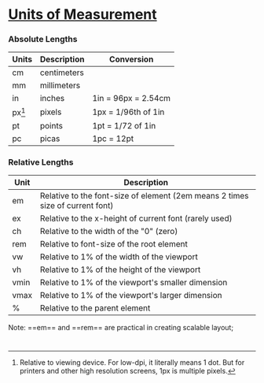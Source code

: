 # [Units of Measurement](https://www.w3schools.com/cssref/css_units.asp)
### Absolute Lengths
| Units | Description | Conversion          |
| ----- | ----------- | ------------------- |
| cm    | centimeters |                     |
| mm    | millimeters |                     |
| in    | inches      | 1in = 96px = 2.54cm |
| px[^Note]    | pixels      | 1px = 1/96th of 1in |
| pt    | points      | 1pt = 1/72 of 1in   |
| pc    | picas       | 1pc = 12pt          | 

### Relative Lengths
| Unit | Description                                                                   |
| ---- | ----------------------------------------------------------------------------- |
| em   | Relative to the font-size of element (2em means 2 times size of current font) |
| ex   | Relative to the x-height of current font (rarely used)                        |
| ch   | Relative to the width of the "0" (zero)                                       |
| rem  | Relative to font-size of the root element                                     |
| vw   | Relative to 1% of the width of the viewport                                   |
| vh   | Relative to 1% of the height of the viewport                                  |
| vmin | Relative to 1% of the viewport's smaller dimension                            |
| vmax | Relative to 1% of the viewport's larger dimension                             |
| %    | Relative to the parent element                                                                              |
Note: ==em== and ==rem== are practical in creating scalable layout;
#
[^Note]: Relative to viewing device. For low-dpi, it literally means 1 dot. But for printers and other high resolution screens, 1px is multiple pixels.